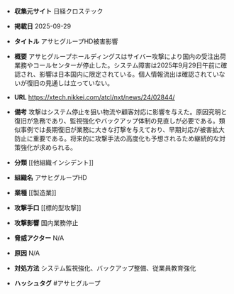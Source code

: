 - **収集元サイト**
日経クロステック

- **掲載日**
2025-09-29

- **タイトル**
アサヒグループHD被害影響

- **概要**
アサヒグループホールディングスはサイバー攻撃により国内の受注出荷業務やコールセンターが停止した。システム障害は2025年9月29日午前に確認され、影響は日本国内に限定されている。個人情報流出は確認されていないが復旧の見通しは立っていない。

- **URL**
https://xtech.nikkei.com/atcl/nxt/news/24/02844/

- **備考**
攻撃はシステム停止を狙い物流や顧客対応に影響を与えた。原因究明と復旧が急務であり、監視強化やバックアップ体制の見直しが必要である。類似事例では長期復旧が業務に大きな打撃を与えており、早期対応が被害拡大防止に重要である。将来的に攻撃手法の高度化も予想されるため継続的な対策強化が求められる。

- **分類**
[[他組織インシデント]]

- **組織名**
アサヒグループHD

- **業種**
[[製造業]]

- **攻撃手口**
[[標的型攻撃]]

- **攻撃影響**
国内業務停止

- **脅威アクター**
N/A

- **原因**
N/A

- **対処方法**
システム監視強化、バックアップ整備、従業員教育強化

- **ハッシュタグ**
#アサヒグループ
